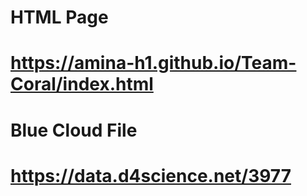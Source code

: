 # HTML Page
# https://amina-h1.github.io/Team-Coral/index.html

# Blue Cloud File
# https://data.d4science.net/3977

